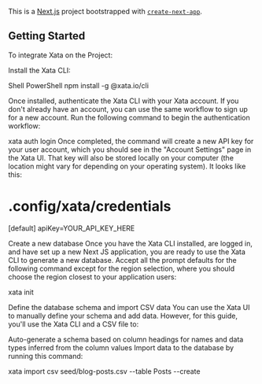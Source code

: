 This is a [Next.js](https://nextjs.org/) project bootstrapped with [`create-next-app`](https://github.com/vercel/next.js/tree/canary/packages/create-next-app).

## Getting Started

To integrate Xata on the Project:



Install the Xata CLI:

Shell
PowerShell
npm install -g @xata.io/cli

Once installed, authenticate the Xata CLI with your Xata account. If you don't already have an account, you can use the same workflow to sign up for a new account. Run the following command to begin the authentication workflow:

xata auth login
Once completed, the command will create a new API key for your user account, which you should see in the "Account Settings" page in the Xata UI. That key will also be stored locally on your computer (the location might vary for depending on your operating system). It looks like this:

# .config/xata/credentials
[default]
apiKey=YOUR_API_KEY_HERE

Create a new database
Once you have the Xata CLI installed, are logged in, and have set up a new Next JS application, you are ready to use the Xata CLI to generate a new database. Accept all the prompt defaults for the following command except for the region selection, where you should choose the region closest to your application users:

xata init

Define the database schema and import CSV data
You can use the Xata UI to manually define your schema and add data. However, for this guide, you'll use the Xata CLI and a CSV file to:

Auto-generate a schema based on column headings for names and data types inferred from the column values
Import data to the database by running this command:

xata import csv seed/blog-posts.csv --table Posts --create

